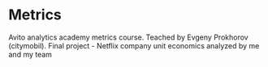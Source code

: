 # Metrics
Avito analytics academy metrics course. Teached by Evgeny Prokhorov (citymobil).
Final project - Netflix company unit economics analyzed by me and my team 
